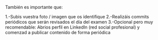También es importante que:

1.-Subis vuestra foto / imagen que os identifique
2.-Realizáis commits periódicos que serán revisados el día del examen
3.-Opcional pero muy recomendable: Abrios perfil en LinkedIn (red social profesional) y comenzad a publicar contenido de forma periódica


